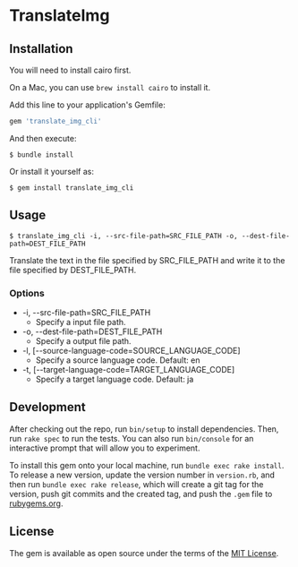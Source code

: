 # TranslateImg

## Installation

You will need to install cairo first.

On a Mac, you can use `brew install cairo` to install it.

Add this line to your application's Gemfile:

```ruby
gem 'translate_img_cli'
```

And then execute:

    $ bundle install

Or install it yourself as:

    $ gem install translate_img_cli

## Usage

    $ translate_img_cli -i, --src-file-path=SRC_FILE_PATH -o, --dest-file-path=DEST_FILE_PATH

Translate the text in the file specified by SRC_FILE_PATH and write it to the file specified by DEST_FILE_PATH.

### Options

- -i, --src-file-path=SRC_FILE_PATH
  - Specify a input file path.
- -o, --dest-file-path=DEST_FILE_PATH
  - Specify a output file path.
- -l, [--source-language-code=SOURCE_LANGUAGE_CODE]
  - Specify a source language code. Default: en
- -t, [--target-language-code=TARGET_LANGUAGE_CODE]
  - Specify a target language code. Default: ja 


## Development

After checking out the repo, run `bin/setup` to install dependencies. Then, run `rake spec` to run the tests. You can also run `bin/console` for an interactive prompt that will allow you to experiment.

To install this gem onto your local machine, run `bundle exec rake install`. To release a new version, update the version number in `version.rb`, and then run `bundle exec rake release`, which will create a git tag for the version, push git commits and the created tag, and push the `.gem` file to [rubygems.org](https://rubygems.org).

## License

The gem is available as open source under the terms of the [MIT License](https://opensource.org/licenses/MIT).
